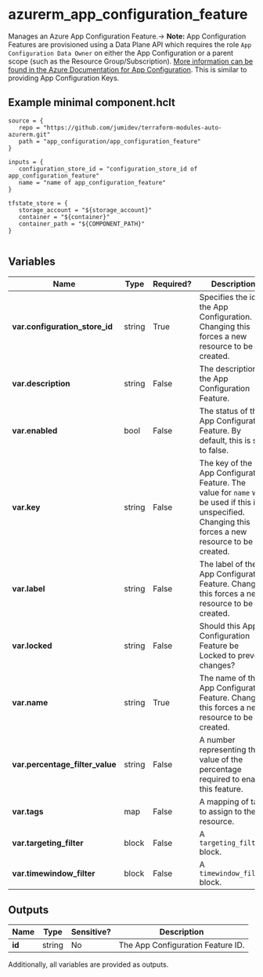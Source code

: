 # azurerm_app_configuration_feature

Manages an Azure App Configuration Feature.-> **Note:** App Configuration Features are provisioned using a Data Plane API which requires the role `App Configuration Data Owner` on either the App Configuration or a parent scope (such as the Resource Group/Subscription). [More information can be found in the Azure Documentation for App Configuration](https://docs.microsoft.com/azure/azure-app-configuration/concept-enable-rbac#azure-built-in-roles-for-azure-app-configuration). This is similar to providing App Configuration Keys.

## Example minimal component.hclt

```hcl
source = {
   repo = "https://github.com/jumidev/terraform-modules-auto-azurerm.git" 
   path = "app_configuration/app_configuration_feature" 
}

inputs = {
   configuration_store_id = "configuration_store_id of app_configuration_feature" 
   name = "name of app_configuration_feature" 
}

tfstate_store = {
   storage_account = "${storage_account}" 
   container = "${container}" 
   container_path = "${COMPONENT_PATH}" 
}


```

## Variables

| Name | Type | Required? |  Description |
| ---- | ---- | --------- |  ----------- |
| **var.configuration_store_id** | string | True | Specifies the id of the App Configuration. Changing this forces a new resource to be created. | 
| **var.description** | string | False | The description of the App Configuration Feature. | 
| **var.enabled** | bool | False | The status of the App Configuration Feature. By default, this is set to false. | 
| **var.key** | string | False | The key of the App Configuration Feature. The value for `name` will be used if this is unspecified. Changing this forces a new resource to be created. | 
| **var.label** | string | False | The label of the App Configuration Feature. Changing this forces a new resource to be created. | 
| **var.locked** | string | False | Should this App Configuration Feature be Locked to prevent changes? | 
| **var.name** | string | True | The name of the App Configuration Feature. Changing this forces a new resource to be created. | 
| **var.percentage_filter_value** | string | False | A number representing the value of the percentage required to enable this feature. | 
| **var.tags** | map | False | A mapping of tags to assign to the resource. | 
| **var.targeting_filter** | block | False | A `targeting_filter` block. | 
| **var.timewindow_filter** | block | False | A `timewindow_filter` block. | 



## Outputs

| Name | Type | Sensitive? | Description |
| ---- | ---- | --------- | --------- |
| **id** | string | No  | The App Configuration Feature ID. | 

Additionally, all variables are provided as outputs.
